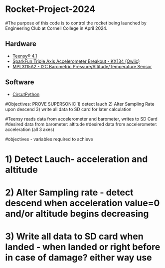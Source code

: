 # Rocket-Project-2024
#The purpose of this code is to control the rocket being launched by Engineering Club at Cornell College in April 2024.
## Hardware

* [Teensy® 4.1](https://www.pjrc.com/store/teensy41.html)
* [SparkFun Triple Axis Accelerometer Breakout - KX134 (Qwiic)](https://www.sparkfun.com/products/17589)
* [MPL3115A2 - I2C Barometric Pressure/Altitude/Temperature Sensor](https://www.adafruit.com/product/1893)

## Software
* [CircutPython](https://circuitpython.org/board/teensy41/)

#Objectives: PROVE SUPERSONIC 1) detect lauch 2) Alter Sampling Rate upon descend 3) write all data to SD card for later calculation

#Teensy reads data from accelerometer and barometer, writes to SD Card
#desired data from barometer: altitude
#desired data from accelerometer: acceleration (all 3 axes)

#objectives - variables required to achieve
# 1) Detect Lauch- acceleration and altitude 
# 2) Alter Sampling rate - detect descend when acceleration value=0 and/or altitude begins decreasing
# 3) Write all data to SD card when landed - when landed or right before in case of damage? either way use 
